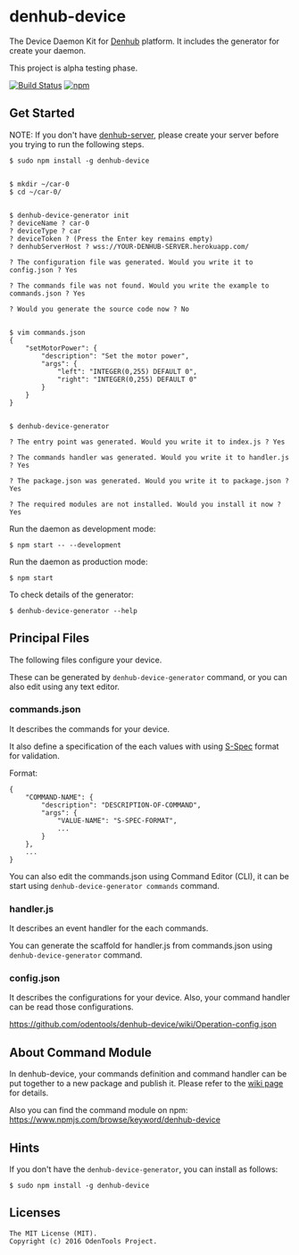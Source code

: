 # denhub-device

The Device Daemon Kit for [Denhub](https://github.com/odentools/denhub) platform.
It includes the generator for create your daemon.

This project is alpha testing phase.

[![Build Status](https://travis-ci.org/odentools/denhub-device.svg?branch=master)](https://travis-ci.org/odentools/denhub-device)
[![npm](https://img.shields.io/npm/v/denhub-device.svg?maxAge=2592000)](https://www.npmjs.com/package/denhub-device)

## Get Started

NOTE: If you don't have [denhub-server](https://github.com/odentools/denhub-server),
please create your server before you trying to run the following steps.

	$ sudo npm install -g denhub-device


	$ mkdir ~/car-0
	$ cd ~/car-0/


	$ denhub-device-generator init
	? deviceName ? car-0
	? deviceType ? car
	? deviceToken ? (Press the Enter key remains empty)
	? denhubServerHost ? wss://YOUR-DENHUB-SERVER.herokuapp.com/

	? The configuration file was generated. Would you write it to config.json ? Yes

	? The commands file was not found. Would you write the example to commands.json ? Yes

	? Would you generate the source code now ? No


	$ vim commands.json
	{
		"setMotorPower": {
			"description": "Set the motor power",
			"args": {
				"left": "INTEGER(0,255) DEFAULT 0",
				"right": "INTEGER(0,255) DEFAULT 0"
			}
		}
	}


	$ denhub-device-generator

	? The entry point was generated. Would you write it to index.js ? Yes

	? The commands handler was generated. Would you write it to handler.js ? Yes

	? The package.json was generated. Would you write it to package.json ? Yes

	? The required modules are not installed. Would you install it now ? Yes


Run the daemon as development mode:

	$ npm start -- --development

Run the daemon as production mode:

	$ npm start

To check details of the generator:

	$ denhub-device-generator --help

## Principal Files

The following files configure your device.

These can be generated by ``denhub-device-generator`` command, or you can also edit using any text editor.

### commands.json

It describes the commands for your device.

It also define a specification of the each values with using [S-Spec](https://github.com/odentools/s-spec) format for validation.

Format:
```
{
	"COMMAND-NAME": {
		"description": "DESCRIPTION-OF-COMMAND",
		"args": {
			"VALUE-NAME": "S-SPEC-FORMAT",
			...
		}
	},
	...
}
```

You can also edit the commands.json using Command Editor (CLI), it can be start using ``denhub-device-generator commands`` command.

### handler.js

It describes an event handler for the each commands.

You can generate the scaffold for handler.js from commands.json using ``denhub-device-generator`` command.

### config.json

It describes the configurations for your device.
Also, your command handler can be read those configurations.

https://github.com/odentools/denhub-device/wiki/Operation-config.json


## About Command Module

In denhub-device, your commands definition and command handler can be put together to a new package and publish it.
Please refer to the [wiki page](https://github.com/odentools/denhub-device/wiki/Dev-CommandModule) for details.

Also you can find the command module on npm:
https://www.npmjs.com/browse/keyword/denhub-device


## Hints

If you don't have the ``denhub-device-generator``, you can install as follows:

	$ sudo npm install -g denhub-device


## Licenses

```
The MIT License (MIT).
Copyright (c) 2016 OdenTools Project.
```
